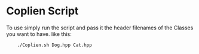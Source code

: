 # Coplien Script

To use simply run the script and pass it the header filenames of the Classes you want to have.
like this:
```sh
    ./Coplien.sh Dog.hpp Cat.hpp